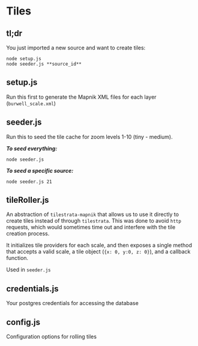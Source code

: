 # Tiles

## tl;dr
You just imported a new source and want to create tiles:

````
node setup.js
node seeder.js **source_id**
````


## setup.js
Run this first to generate the Mapnik XML files for each layer (`burwell_scale.xml`)

## seeder.js
Run this to seed the tile cache for zoom levels 1-10 (tiny - medium).

*****To seed everything:*****

````
node seeder.js
````

*****To seed a specific source:*****

````
node seeder.js 21
````

## tileRoller.js
An abstraction of `tilestrata-mapnik` that allows us to use it directly to create tiles instead of
through `tilestrata`. This was done to avoid `http` requests, which would sometimes time out and
interfere with the tile creation process.

It initializes tile providers for each scale, and then exposes a single method that accepts a valid
scale, a tile object (`{x: 0, y:0, z: 0}`), and a callback function.

Used in `seeder.js`


## credentials.js
Your postgres credentials for accessing the database

## config.js
Configuration options for rolling tiles
